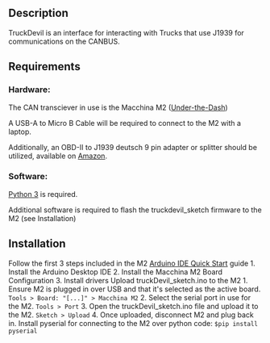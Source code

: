 ## Description

TruckDevil is an interface for interacting with Trucks that use J1939 for communications on the CANBUS.

## Requirements

### Hardware:

The CAN transciever in use is the Macchina M2 ([Under-the-Dash](https://www.macchina.cc/catalog/m2-boards/m2-under-dash))

A USB-A to Micro B Cable will be required to connect to the M2 with a laptop.

Additionally, an OBD-II to J1939 deutsch 9 pin adapter or splitter should be utilized, available on [Amazon](https://www.amazon.com/gp/product/B073DJN7FG/ref=ppx_yo_dt_b_asin_title_o05_s00?ie=UTF8&psc=1).

### Software:

[Python 3](https://www.python.org/downloads/) is required.

Additional software is required to flash the truckdevil_sketch firmware to the M2 (see Installation)

## Installation

Follow the first 3 steps included in the M2 [Arduino IDE Quick Start](https://docs.macchina.cc/m2-docs/arduino) guide
	1. Install the Arduino Desktop IDE
	2. Install the Macchina M2 Board Configuration
	3. Install drivers
Upload truckDevil_sketch.ino to the M2
	1. Ensure M2 is plugged in over USB and that it's selected as the active board. 
	```
	Tools > Board: "[...]" > Macchina M2
	```
	2. Select the serial port in use for the M2.
	```
	Tools > Port
	```
	3. Open the truckDevil_sketch.ino file and upload it to the M2.
	```
	Sketch > Upload
	```
	4. Once uploaded, disconnect M2 and plug back in.
Install pyserial for connecting to the M2 over python code:
	```
	$pip install pyserial
	```